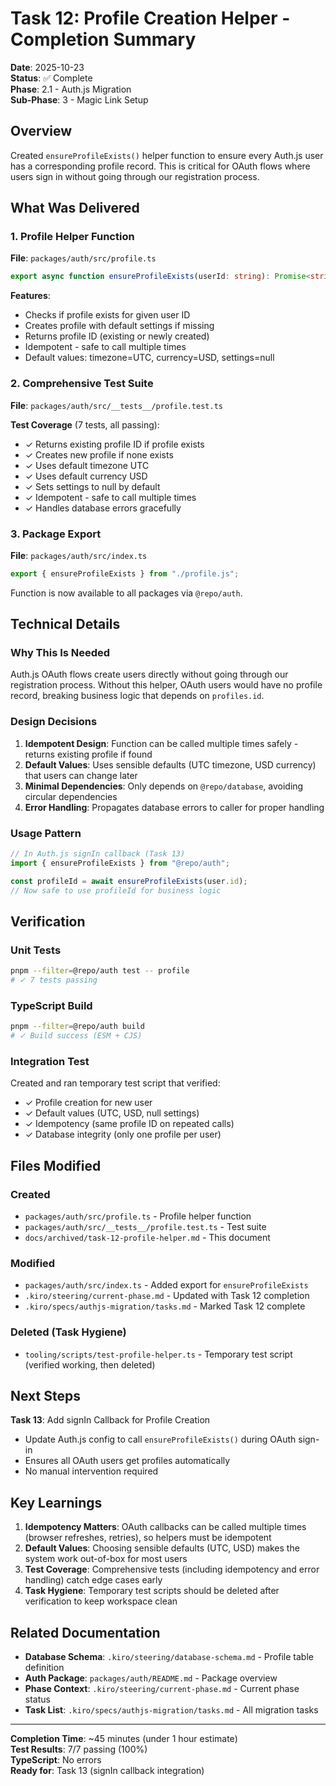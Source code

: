 # Task 12: Profile Creation Helper - Completion Summary

**Date**: 2025-10-23  
**Status**: ✅ Complete  
**Phase**: 2.1 - Auth.js Migration  
**Sub-Phase**: 3 - Magic Link Setup

## Overview

Created `ensureProfileExists()` helper function to ensure every Auth.js user has a corresponding profile record. This is critical for OAuth flows where users sign in without going through our registration process.

## What Was Delivered

### 1. Profile Helper Function

**File**: `packages/auth/src/profile.ts`

```typescript
export async function ensureProfileExists(userId: string): Promise<string>
```

**Features**:
- Checks if profile exists for given user ID
- Creates profile with default settings if missing
- Returns profile ID (existing or newly created)
- Idempotent - safe to call multiple times
- Default values: timezone=UTC, currency=USD, settings=null

### 2. Comprehensive Test Suite

**File**: `packages/auth/src/__tests__/profile.test.ts`

**Test Coverage** (7 tests, all passing):
- ✓ Returns existing profile ID if profile exists
- ✓ Creates new profile if none exists
- ✓ Uses default timezone UTC
- ✓ Uses default currency USD
- ✓ Sets settings to null by default
- ✓ Idempotent - safe to call multiple times
- ✓ Handles database errors gracefully

### 3. Package Export

**File**: `packages/auth/src/index.ts`

```typescript
export { ensureProfileExists } from "./profile.js";
```

Function is now available to all packages via `@repo/auth`.

## Technical Details

### Why This Is Needed

Auth.js OAuth flows create users directly without going through our registration process. Without this helper, OAuth users would have no profile record, breaking business logic that depends on `profiles.id`.

### Design Decisions

1. **Idempotent Design**: Function can be called multiple times safely - returns existing profile if found
2. **Default Values**: Uses sensible defaults (UTC timezone, USD currency) that users can change later
3. **Minimal Dependencies**: Only depends on `@repo/database`, avoiding circular dependencies
4. **Error Handling**: Propagates database errors to caller for proper handling

### Usage Pattern

```typescript
// In Auth.js signIn callback (Task 13)
import { ensureProfileExists } from "@repo/auth";

const profileId = await ensureProfileExists(user.id);
// Now safe to use profileId for business logic
```

## Verification

### Unit Tests
```bash
pnpm --filter=@repo/auth test -- profile
# ✓ 7 tests passing
```

### TypeScript Build
```bash
pnpm --filter=@repo/auth build
# ✓ Build success (ESM + CJS)
```

### Integration Test
Created and ran temporary test script that verified:
- ✓ Profile creation for new user
- ✓ Default values (UTC, USD, null settings)
- ✓ Idempotency (same profile ID on repeated calls)
- ✓ Database integrity (only one profile per user)

## Files Modified

### Created
- `packages/auth/src/profile.ts` - Profile helper function
- `packages/auth/src/__tests__/profile.test.ts` - Test suite
- `docs/archived/task-12-profile-helper.md` - This document

### Modified
- `packages/auth/src/index.ts` - Added export for `ensureProfileExists`
- `.kiro/steering/current-phase.md` - Updated with Task 12 completion
- `.kiro/specs/authjs-migration/tasks.md` - Marked Task 12 complete

### Deleted (Task Hygiene)
- `tooling/scripts/test-profile-helper.ts` - Temporary test script (verified working, then deleted)

## Next Steps

**Task 13**: Add signIn Callback for Profile Creation
- Update Auth.js config to call `ensureProfileExists()` during OAuth sign-in
- Ensures all OAuth users get profiles automatically
- No manual intervention required

## Key Learnings

1. **Idempotency Matters**: OAuth callbacks can be called multiple times (browser refreshes, retries), so helpers must be idempotent
2. **Default Values**: Choosing sensible defaults (UTC, USD) makes the system work out-of-box for most users
3. **Test Coverage**: Comprehensive tests (including idempotency and error handling) catch edge cases early
4. **Task Hygiene**: Temporary test scripts should be deleted after verification to keep workspace clean

## Related Documentation

- **Database Schema**: `.kiro/steering/database-schema.md` - Profile table definition
- **Auth Package**: `packages/auth/README.md` - Package overview
- **Phase Context**: `.kiro/steering/current-phase.md` - Current phase status
- **Task List**: `.kiro/specs/authjs-migration/tasks.md` - All migration tasks

---

**Completion Time**: ~45 minutes (under 1 hour estimate)  
**Test Results**: 7/7 passing (100%)  
**TypeScript**: No errors  
**Ready for**: Task 13 (signIn callback integration)
